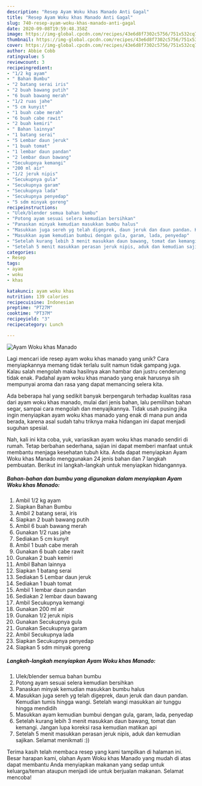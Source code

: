 ```yaml
---
description: "Resep Ayam Woku khas Manado Anti Gagal"
title: "Resep Ayam Woku khas Manado Anti Gagal"
slug: 740-resep-ayam-woku-khas-manado-anti-gagal
date: 2020-09-08T19:59:48.358Z
image: https://img-global.cpcdn.com/recipes/43e6d8f7302c5756/751x532cq70/ayam-woku-khas-manado-foto-resep-utama.jpg
thumbnail: https://img-global.cpcdn.com/recipes/43e6d8f7302c5756/751x532cq70/ayam-woku-khas-manado-foto-resep-utama.jpg
cover: https://img-global.cpcdn.com/recipes/43e6d8f7302c5756/751x532cq70/ayam-woku-khas-manado-foto-resep-utama.jpg
author: Abbie Cobb
ratingvalue: 5
reviewcount: 3
recipeingredient:
- "1/2 kg ayam"
- " Bahan Bumbu"
- "2 batang serai iris"
- "2 buah bawang putih"
- "6 buah bawang merah"
- "1/2 ruas jahe"
- "5 cm kunyit"
- "1 buah cabe merah"
- "6 buah cabe rawit"
- "2 buah kemiri"
- " Bahan lainnya"
- "1 batang serai"
- "5 Lembar daun jeruk"
- "1 buah tomat"
- "1 lembar daun pandan"
- "2 lembar daun bawang"
- "Secukupnya kemangi"
- "200 ml air"
- "1/2 jeruk nipis"
- "Secukupnya gula"
- "Secukupnya garam"
- "Secukupnya lada"
- "Secukupnya penyedap"
- "5 sdm minyak goreng"
recipeinstructions:
- "Ulek/blender semua bahan bumbu"
- "Potong ayam sesuai selera kemudian bersihkan"
- "Panaskan minyak kemudian masukkan bumbu halus"
- "Masukkan juga sereh yg telah digeprek, daun jeruk dan daun pandan. Kemudian tumis hingga wangi. Setelah wangi masukkan air tunggu hingga mendidih"
- "Masukkan ayam kemudian bumbui dengan gula, garam, lada, penyedap"
- "Setelah kurang lebih 3 menit masukkan daun bawang, tomat dan kemangi. Jangan lupa koreksi rasa kemudian matikan api"
- "Setelah 5 menit masukkan perasan jeruk nipis, aduk dan kemudian sajikan. Selamat menikmati :))"
categories:
- Resep
tags:
- ayam
- woku
- khas

katakunci: ayam woku khas 
nutrition: 139 calories
recipecuisine: Indonesian
preptime: "PT27M"
cooktime: "PT37M"
recipeyield: "3"
recipecategory: Lunch

---
```



![Ayam Woku khas Manado](https://img-global.cpcdn.com/recipes/43e6d8f7302c5756/751x532cq70/ayam-woku-khas-manado-foto-resep-utama.jpg)

Lagi mencari ide resep ayam woku khas manado yang unik? Cara menyiapkannya memang tidak terlalu sulit namun tidak gampang juga. Kalau salah mengolah maka hasilnya akan hambar dan justru cenderung tidak enak. Padahal ayam woku khas manado yang enak harusnya sih mempunyai aroma dan rasa yang dapat memancing selera kita.

Ada beberapa hal yang sedikit banyak berpengaruh terhadap kualitas rasa dari ayam woku khas manado, mulai dari jenis bahan, lalu pemilihan bahan segar, sampai cara mengolah dan menyajikannya. Tidak usah pusing jika ingin menyiapkan ayam woku khas manado yang enak di mana pun anda berada, karena asal sudah tahu triknya maka hidangan ini dapat menjadi suguhan spesial.




Nah, kali ini kita coba, yuk, variasikan ayam woku khas manado sendiri di rumah. Tetap berbahan sederhana, sajian ini dapat memberi manfaat untuk membantu menjaga kesehatan tubuh kita. Anda dapat menyiapkan Ayam Woku khas Manado menggunakan 24 jenis bahan dan 7 langkah pembuatan. Berikut ini langkah-langkah untuk menyiapkan hidangannya.

<!--inarticleads1-->

##### Bahan-bahan dan bumbu yang digunakan dalam menyiapkan Ayam Woku khas Manado:

1. Ambil 1/2 kg ayam
1. Siapkan  Bahan Bumbu
1. Ambil 2 batang serai, iris
1. Siapkan 2 buah bawang putih
1. Ambil 6 buah bawang merah
1. Gunakan 1/2 ruas jahe
1. Sediakan 5 cm kunyit
1. Ambil 1 buah cabe merah
1. Gunakan 6 buah cabe rawit
1. Gunakan 2 buah kemiri
1. Ambil  Bahan lainnya
1. Siapkan 1 batang serai
1. Sediakan 5 Lembar daun jeruk
1. Sediakan 1 buah tomat
1. Ambil 1 lembar daun pandan
1. Sediakan 2 lembar daun bawang
1. Ambil Secukupnya kemangi
1. Gunakan 200 ml air
1. Gunakan 1/2 jeruk nipis
1. Gunakan Secukupnya gula
1. Gunakan Secukupnya garam
1. Ambil Secukupnya lada
1. Siapkan Secukupnya penyedap
1. Siapkan 5 sdm minyak goreng




<!--inarticleads2-->

##### Langkah-langkah menyiapkan Ayam Woku khas Manado:

1. Ulek/blender semua bahan bumbu
1. Potong ayam sesuai selera kemudian bersihkan
1. Panaskan minyak kemudian masukkan bumbu halus
1. Masukkan juga sereh yg telah digeprek, daun jeruk dan daun pandan. Kemudian tumis hingga wangi. Setelah wangi masukkan air tunggu hingga mendidih
1. Masukkan ayam kemudian bumbui dengan gula, garam, lada, penyedap
1. Setelah kurang lebih 3 menit masukkan daun bawang, tomat dan kemangi. Jangan lupa koreksi rasa kemudian matikan api
1. Setelah 5 menit masukkan perasan jeruk nipis, aduk dan kemudian sajikan. Selamat menikmati :))




Terima kasih telah membaca resep yang kami tampilkan di halaman ini. Besar harapan kami, olahan Ayam Woku khas Manado yang mudah di atas dapat membantu Anda menyiapkan makanan yang sedap untuk keluarga/teman ataupun menjadi ide untuk berjualan makanan. Selamat mencoba!
